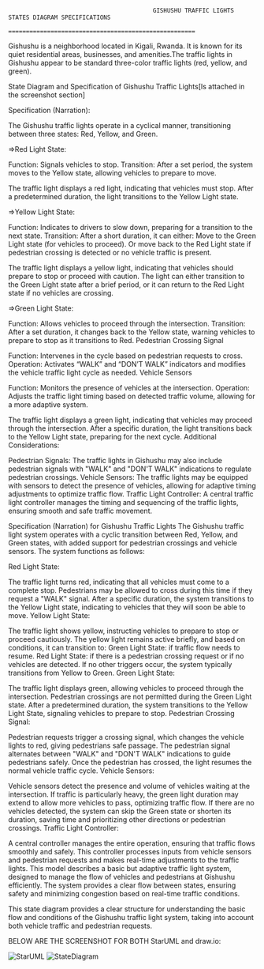                                              GISHUSHU TRAFFIC LIGHTS STATES DIAGRAM SPECIFICATIONS
                                             =====================================================

                                             
Gishushu is a neighborhood located in Kigali, Rwanda. It is known for its quiet residential areas, businesses, and amenities.The traffic lights in Gishushu appear to be standard three-color traffic lights (red, yellow, and green).

State Diagram and Specification of Gishushu Traffic Lights[Is attached in the screenshot section]

Specification (Narration):

The Gishushu traffic lights operate in a cyclical manner, transitioning between three states: Red, Yellow, and Green.

=>Red Light State:

Function: Signals vehicles to stop.
Transition: After a set period, the system moves to the Yellow state, allowing vehicles to prepare to move.

The traffic light displays a red light, indicating that vehicles must stop.
After a predetermined duration, the light transitions to the Yellow Light state.


=>Yellow Light State:

Function: Indicates to drivers to slow down, preparing for a transition to the next state.
Transition: After a short duration, it can either:
Move to the Green Light state (for vehicles to proceed).
Or move back to the Red Light state if pedestrian crossing is detected or no vehicle traffic is present.

The traffic light displays a yellow light, indicating that vehicles should prepare to stop or proceed with caution.
The light can either transition to the Green Light state after a brief period, or it can return to the Red Light state if no vehicles are crossing.


=>Green Light State:

Function: Allows vehicles to proceed through the intersection.
Transition: After a set duration, it changes back to the Yellow state, warning vehicles to prepare to stop as it transitions to Red.
Pedestrian Crossing Signal

Function: Intervenes in the cycle based on pedestrian requests to cross.
Operation: Activates “WALK” and “DON’T WALK” indicators and modifies the vehicle traffic light cycle as needed.
Vehicle Sensors

Function: Monitors the presence of vehicles at the intersection.
Operation: Adjusts the traffic light timing based on detected traffic volume, allowing for a more adaptive system.

The traffic light displays a green light, indicating that vehicles may proceed through the intersection.
After a specific duration, the light transitions back to the Yellow Light state, preparing for the next cycle.
Additional Considerations:

Pedestrian Signals: The traffic lights in Gishushu may also include pedestrian signals with "WALK" and "DON'T WALK" indications to regulate pedestrian crossings.
Vehicle Sensors: The traffic lights may be equipped with sensors to detect the presence of vehicles, allowing for adaptive timing adjustments to optimize traffic flow.
Traffic Light Controller: A central traffic light controller manages the timing and sequencing of the traffic lights, ensuring smooth and safe traffic movement.

                     
Specification (Narration) for Gishushu Traffic Lights
The Gishushu traffic light system operates with a cyclic transition between Red, Yellow, and Green states, with added support for pedestrian crossings and vehicle sensors. The system functions as follows:

Red Light State:

The traffic light turns red, indicating that all vehicles must come to a complete stop.
Pedestrians may be allowed to cross during this time if they request a "WALK" signal.
After a specific duration, the system transitions to the Yellow Light state, indicating to vehicles that they will soon be able to move.
Yellow Light State:

The traffic light shows yellow, instructing vehicles to prepare to stop or proceed cautiously.
The yellow light remains active briefly, and based on conditions, it can transition to:
Green Light State: if traffic flow needs to resume.
Red Light State: if there is a pedestrian crossing request or if no vehicles are detected.
If no other triggers occur, the system typically transitions from Yellow to Green.
Green Light State:

The traffic light displays green, allowing vehicles to proceed through the intersection.
Pedestrian crossings are not permitted during the Green Light state.
After a predetermined duration, the system transitions to the Yellow Light State, signaling vehicles to prepare to stop.
Pedestrian Crossing Signal:

Pedestrian requests trigger a crossing signal, which changes the vehicle lights to red, giving pedestrians safe passage.
The pedestrian signal alternates between "WALK" and "DON'T WALK" indications to guide pedestrians safely.
Once the pedestrian has crossed, the light resumes the normal vehicle traffic cycle.
Vehicle Sensors:

Vehicle sensors detect the presence and volume of vehicles waiting at the intersection.
If traffic is particularly heavy, the green light duration may extend to allow more vehicles to pass, optimizing traffic flow.
If there are no vehicles detected, the system can skip the Green state or shorten its duration, saving time and prioritizing other directions or pedestrian crossings.
Traffic Light Controller:

A central controller manages the entire operation, ensuring that traffic flows smoothly and safely. This controller processes inputs from vehicle sensors and pedestrian requests and makes real-time adjustments to the traffic lights.
This model describes a basic but adaptive traffic light system, designed to manage the flow of vehicles and pedestrians at Gishushu efficiently. The system provides a clear flow between states, ensuring safety and minimizing congestion based on real-time traffic conditions.                                                                              



This state diagram provides a clear structure for understanding the basic flow and conditions of the Gishushu traffic light system, taking into account both vehicle traffic and pedestrian requests.

BELOW ARE THE SCREENSHOT FOR BOTH StarUML and draw.io:

![StarUML](https://github.com/user-attachments/assets/1072058f-61d9-44a3-9114-e5a81bec4f75)
![StateDiagram](https://github.com/user-attachments/assets/b92de8f1-e03d-49af-ae8f-d645a7eb3ab2)
